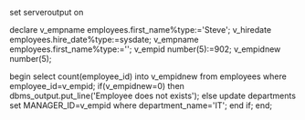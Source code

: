 set serveroutput on

declare
v_empname employees.first_name%type:='Steve';
v_hiredate employees.hire_date%type:=sysdate;
v_empname employees.first_name%type:='';
v_empid number(5):=902;
v_empidnew number(5);

begin
select count(employee_id) into v_empidnew from employees where employee_id=v_empid;
if(v_empidnew=0) then
dbms_output.put_line('Employee does not exists');
else
update departments set MANAGER_ID=v_empid where department_name='IT';
end if;
end;


